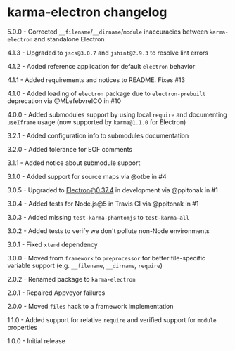 # karma-electron changelog
5.0.0 - Corrected `__filename`/`__dirname`/`module` inaccuracies between `karma-electron` and standalone Electron

4.1.3 - Upgraded to `jscs@3.0.7` and `jshint@2.9.3` to resolve lint errors

4.1.2 - Added reference application for default `electron` behavior

4.1.1 - Added requirements and notices to README. Fixes #13

4.1.0 - Added loading of `electron` package due to `electron-prebuilt` deprecation via @MLefebvreICO in #10

4.0.0 - Added submodules support by using local `require` and documenting `useIframe` usage (now supported by `karma@1.1.0` for Electron)

3.2.1 - Added configuration info to submodules documentation

3.2.0 - Added tolerance for EOF comments

3.1.1 - Added notice about submodule support

3.1.0 - Added support for source maps via @otbe in #4

3.0.5 - Upgraded to Electron@0.37.4 in development via @ppitonak in #1

3.0.4 - Added tests for Node.js@5 in Travis CI via @ppitonak in #1

3.0.3 - Added missing `test-karma-phantomjs` to `test-karma-all`

3.0.2 - Added tests to verify we don't pollute non-Node environments

3.0.1 - Fixed `xtend` dependency

3.0.0 - Moved from `framework` to `preprocessor` for better file-specific variable support (e.g. `__filename`, `__dirname`, `require`)

2.0.2 - Renamed package to `karma-electron`

2.0.1 - Repaired Appveyor failures

2.0.0 - Moved `files` hack to a framework implementation

1.1.0 - Added support for relative `require` and verified support for `module` properties

1.0.0 - Initial release
